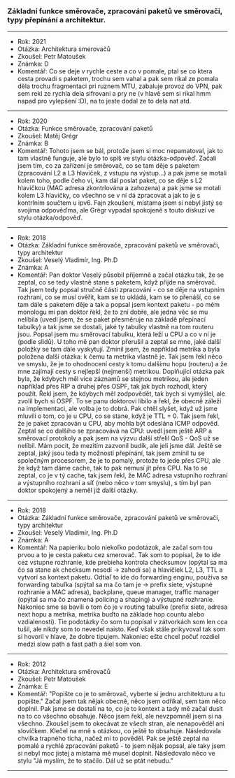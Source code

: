 ### Základní funkce směrovače, zpracování paketů ve směrovači, typy přepínání a architektur.

----------------------------------------

- Rok: 2021
- Otázka: Architektura smerovačů
- Zkoušel: Petr Matoušek
- Známka: D
- Komentář: Co se deje v rychle ceste a co v pomale, ptal se co ktera cesta provadi s paketem, trochu sem vahal a pak sem rikal ze pomala děla trochu fragmentaci pri ruznem MTU, zabaluje provoz do VPN, pak sem rekl ze rychla dela sifrovani a pry ne (v hlavě sem si rikal hmm napad pro vylepšení :D), na to jeste dodal ze to dela nat atd.

----------------------------------------

- Rok: 2020
- Otázka: Funkce směrovače, zpracování paketů
- Zkoušel: Matěj Grégr
- Známka: B
- Komentář: Tohoto jsem se bál, protože jsem si moc nepamatoval, jak to tam vlastně funguje, ale bylo to spíš ve stylu otázka-odpověď. Začali jsem tím, co za zařízení je směrovač, co se tam děje s paketem (zpracování L2 a L3 hlaviček, z vstupu na výstup...) a pak jsme se motali kolem toho, podle čeho ví, kam dál poslat paket, co se děje s L2 hlavičkou (MAC adresa zkontrlována a zahozena) a pak jsme se motali kolem L3 hlavičky, co všechno se v ní dá zpracovat a jak to je s kontrlním součtem u ipv6. Fajn zkoušení, místama jsem si nebyl jistý se svojima odpověďma, ale Grégr vypadal spokojeně s touto diskuzí ve stylu otázka/odpověď.

----------------------------------------

- Rok: 2018
- Otázka: Základní funkce směrovače, zpracování paketů ve směrovači, typy architektur
- Zkoušel: Veselý Vladimír, Ing. Ph.D
- Známka: A
- Komentář: Pan doktor Veselý působil příjemně a začal otázku tak, že se zeptal, co se tedy vlastně stane s paketem, když přijde na směrovač. Tak jsem tedy popsal stručně části zpracování - co se děje na vstupním rozhraní, co se musí ověřit, kam se to ukládá, kam se to přenáší, co se tam dále s paketem děje a tak a popsal jsem kontext paketu - po mém monologu mi pan doktor řekl, že to zní dobře, ale jedna věc se mu nelíbila (uvedl jsem, že se paket přesměruje na základě přepínací tabulky) a tak jsme se dostali, jaké ty tabulky vlastně na tom routeru jsou. Popsal jsem mu směrovací tabulku, která leží u CPU a co v ní je (podle slidů). U toho mě pan doktor přerušil a zeptal se mne, jaké další položky se tam dále vyskytují. Zmínil jsem, že například metrika a byla položena další otázka: k čemu ta metrika vlastně je. Tak jsem řekl něco ve smyslu, že je to ohodnocení cesty k tomu dalšímu hopu (routeru) a že mne zajímají cesty s nejlepší (nejmenší) metrikou. Doplňující otázka pak byla, že kdybych měl více záznamů se stejnou metrikou, ale jeden například přes RIP a druhej přes OSPF, tak jak bych rozhodl, který použít. Řekl jsem, že kdybych měl zodpovědět, tak bych si vymýšlel, ale zvolil bych si OSPF. To se panu doktorovi líbilo a řekl, že obecně záleží na implementaci, ale volba je to dobrá. Pak chtěl slyšet, když už jsme mluvili o tom, co je u CPU, co se stane, když je TTL = 0. Tak jsem řekl, že je paket zpracován u CPU, aby mohla být odeslána ICMP odpověd. Zeptal se co dalšího se zpracovává na CPU: uvedl jsem ještě ARP a směrovací protokoly a pak jsem na výzvu další střelil QoS - QoS už se nelíbil. Mám pocit, že mezitím zazvonil budík, ale jeli jsme dál. Ještě se zeptal, jaký jsou teda ty možnosti přepínání, tak jsem zmínil tu se společným procesorem, že je to pomalý, protože to jede přes CPU, ale že když tam dáme cache, tak to pak nemusí jít přes CPU. Na to se zeptal, co je v tý cache, tak jsem řekl, že MAC adresa vstupního rozhraní a výstupního rozhraní a síť (nebo něco v tom smyslu), s tím byl pan doktor spokojený a neměl již další otázky.

----------------------------------------

- Rok: 2018
- Otázka: Základní funkce směrovače, zpracování paketů ve směrovači, typy architektur
- Zkoušel: Veselý Vladimír, Ing. Ph.D
- Známka: A
- Komentář: Na papieriku bolo niekoľko podotázok, ale začal som tou prvou a to je cesta paketu cez smerovač. Tak som to popísal, že to ide cez vstupne rozhranie, kde prebieha kontrola checksumov (opýtal sa ma čo sa stane ak checksum nesedí -> zahodí sa) a hlavičiek L2, L3, TTL a vytvorí sa kontext paketu. Odtiaľ to ide do forwarding enginu, používa sa forwarding tabuľka (spýtal sa ma čo tam je -> prefix siete, výstupné rozhranie a MAC adresa), backplane, queue manager, traffic manager (opýtal sa ma čo znamená policing a shaping) a výstupné rozhranie. Nakoniec sme sa bavili o tom čo je v routing tabuľke (prefix siete, adresa next hopu a metrika, metrika buďto na základe hop countu alebo vzdialenosti). Tie podotázky čo som tu popísal v zátvorkách som len cca tušil, ale nikdy som to nevedel naisto. Keď však stále prikyvoval tak som si hovoril v hlave, že dobre tipujem. Nakoniec ešte chcel počuť rozdiel medzi slow path a fast path a šiel som von.

----------------------------------------

- Rok: 2012
- Otázka: Architektura směrovačů
- Zkoušel: Petr Matoušek
- Známka: E
- Komentář: "Popište co je to směrovač, vyberte si jednu architekturu a tu popište." Začal jsem tak nějak obecně, něco jsem odříkal, sem tam něco doplnil. Pak jsme se dostali na to, co je to kontext a tady mě začal dusit na to co všechno obsahuje. Něco jsem řekl, ale nevzpomněl jsem si na všechno. Zkoušel jsem to okecávat ze všech stran, ale nenapověděl ani slovíčkem. Klečel na mně s otázkou, co ještě to obsahuje. Následovala chvilka trapného ticha, načež mi to pověděl. Pak se ještě zeptal na pomalé a rychlé zpracování paketů - to jsem nějak popsal, ale taky jsem si nebyl moc jistej a místama mě musel doplnit. Následovalo něco ve stylu "Já myslím, že to stačilo. Dál už se ptát nebudu."

----------------------------------------
